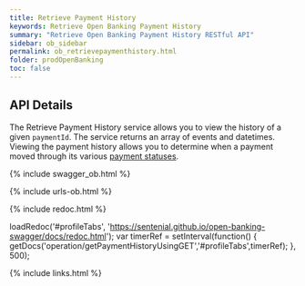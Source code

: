 ```yaml
---
title: Retrieve Payment History
keywords: Retrieve Open Banking Payment History
summary: "Retrieve Open Banking Payment History RESTful API"
sidebar: ob_sidebar
permalink: ob_retrievepaymenthistory.html
folder: prodOpenBanking
toc: false
---
```


## API Details

The Retrieve Payment History service allows you to view the history of a given `paymentId`. The service returns an array of events and datetimes. Viewing the payment history allows you to determine when a payment moved through its various [payment statuses](ob_paymentstatuses.html).    


{% include swagger_ob.html %}

{% include urls-ob.html %}

<ul id="profileTabs" class="nav nav-tabs">
    
   
</ul>
 
 {% include redoc.html %}
 
loadRedoc('#profileTabs', 'https://sentenial.github.io/open-banking-swagger/docs/redoc.html');
var timerRef = setInterval(function() { getDocs('operation/getPaymentHistoryUsingGET','#profileTabs',timerRef); }, 500);


</script>


<div id="mydiv"></div>


</div>



</div>


{% include links.html %}
